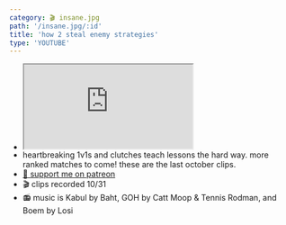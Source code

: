 ```yaml
---
category: 🎬 insane.jpg
path: '/insane.jpg/:id'
title: 'how 2 steal enemy strategies'
type: 'YOUTUBE'
---
```


<div style="max-width:800px; margin-left: auto; margin-right: auto;">
	<ul class="list-group">
	  <li class="list-group-item">
	  	<div class="embed-responsive embed-responsive-16by9">
			<iframe class="embed-responsive-item" src="https://www.youtube.com/embed/hC4baGRZwok" allow="accelerometer; autoplay; encrypted-media; gyroscope; picture-in-picture" allowfullscreen></iframe>
		</div>
	  </li>
	  <li class="list-group-item">heartbreaking 1v1s and clutches teach lessons the hard way. more ranked matches to come! these are the last october clips.</li>
	  <a href="https://patreon.com/insanj"><li class="list-group-item active" style="border-radius:0px;">💖 support me on patreon</li></a>
	  <li class="list-group-item">🎬 clips recorded 10/31</li>
	  <li class="list-group-item">📻 music is Kabul by Baht, GOH by Catt Moop & Tennis Rodman, and Boem by Losi</li>
	</ul>
</div>
